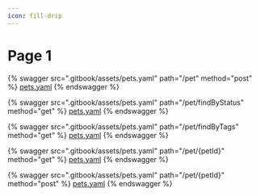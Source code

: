 ```yaml
---
icon: fill-drip
---
```


# Page 1

{% swagger src=".gitbook/assets/pets.yaml" path="/pet" method="post" %}
[pets.yaml](.gitbook/assets/pets.yaml)
{% endswagger %}

{% swagger src=".gitbook/assets/pets.yaml" path="/pet/findByStatus" method="get" %}
[pets.yaml](.gitbook/assets/pets.yaml)
{% endswagger %}

{% swagger src=".gitbook/assets/pets.yaml" path="/pet/findByTags" method="get" %}
[pets.yaml](.gitbook/assets/pets.yaml)
{% endswagger %}

{% swagger src=".gitbook/assets/pets.yaml" path="/pet/{petId}" method="get" %}
[pets.yaml](.gitbook/assets/pets.yaml)
{% endswagger %}

{% swagger src=".gitbook/assets/pets.yaml" path="/pet/{petId}" method="post" %}
[pets.yaml](.gitbook/assets/pets.yaml)
{% endswagger %}
